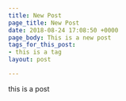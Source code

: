 ```yaml
---
title: New Post
page_title: New Post
date: 2018-08-24 17:08:50 +0000
page_body: This is a new post
tags_for_this_post:
- this is a tag
layout: post

---
```

this is a post